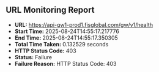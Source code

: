 ## URL Monitoring Report

- **URL:** https://api-gw1-prod1.fisglobal.com/gw/v1/health
- **Start Time:** 2025-08-24T14:55:17.217776
- **End Time:** 2025-08-24T14:55:17.350305
- **Total Time Taken:** 0.132529 seconds
- **HTTP Status Code:** 403
- **Status:** Failure
- **Failure Reason:** HTTP Status Code: 403

